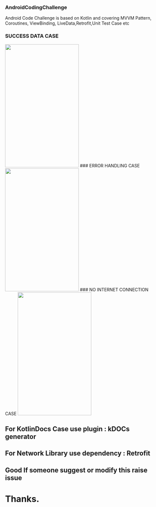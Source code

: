 ### AndroidCodingChallenge
Android Code Challenge is based on Kotlin and covering MVVM Pattern, Coroutines, ViewBinding, LiveData,Retrofit,Unit Test Case  etc

### SUCCESS DATA CASE
<img src="https://user-images.githubusercontent.com/33365906/221435726-03b4f722-f322-438f-a84b-df6e4a5d540b.png" width="240" height="400">
### ERROR HANDLING CASE
<img src="https://user-images.githubusercontent.com/33365906/221435728-384e549e-65f2-4702-82c6-82eadcc9c3de.png" width="240" height="400">
### NO INTERNET CONNECTION CASE
<img src="https://user-images.githubusercontent.com/33365906/221435729-4cf57dcf-c582-4073-8544-7d317114b30f.png" width="240" height="400">

## For KotlinDocs Case use plugin : kDOCs generator
## For Network Library use dependency : Retrofit
## Good If someone suggest or modify this raise issue
# Thanks.



